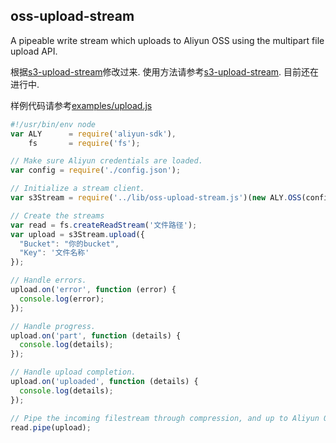 ## oss-upload-stream

A pipeable write stream which uploads to Aliyun OSS using the multipart file upload API.

根据[s3-upload-stream](https://github.com/nathanpeck/s3-upload-stream)修改过来.
使用方法请参考[s3-upload-stream](https://github.com/nathanpeck/s3-upload-stream).
目前还在进行中.

样例代码请参考[examples/upload.js](https://github.com/meteormatt/oss-upload-stream/blob/master/examples/upload.js)

```js
#!/usr/bin/env node
var ALY      = require('aliyun-sdk'),
    fs       = require('fs');

// Make sure Aliyun credentials are loaded.
var config = require('./config.json');

// Initialize a stream client.
var s3Stream = require('../lib/oss-upload-stream.js')(new ALY.OSS(config));

// Create the streams
var read = fs.createReadStream('文件路径');
var upload = s3Stream.upload({
  "Bucket": "你的bucket",
  "Key": '文件名称'
});

// Handle errors.
upload.on('error', function (error) {
  console.log(error);
});

// Handle progress.
upload.on('part', function (details) {
  console.log(details);
});

// Handle upload completion.
upload.on('uploaded', function (details) {
  console.log(details);
});

// Pipe the incoming filestream through compression, and up to Aliyun OSS.
read.pipe(upload);

```